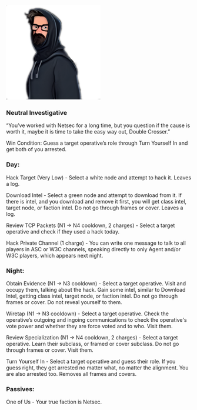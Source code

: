 ![doublecrosser.png](Images/doublecrosser.png)

### **Neutral Investigative**

“You’ve worked with Netsec for a long time, but you question if the cause is worth it, maybe it is time to take the easy way out, Double Crosser.”

Win Condition: Guess a target operative’s role through Turn Yourself In and get both of you arrested.

### **Day:**

Hack Target (Very Low) - Select a white node and attempt to hack it. Leaves a log.

Download Intel - Select a green node and attempt to download from it. If there is intel, and you download and remove it first, you will get class intel, target node, or faction intel. Do not go through frames or cover. Leaves a log.

Review TCP Packets (N1 -> N4 cooldown, 2 charges) - Select a target operative and check if they used a hack today.

Hack Private Channel (1 charge) - You can write one message to talk to all players in ASC or W3C channels, speaking directly to only Agent and/or W3C players, which appears next night.

### **Night:**

Obtain Evidence (N1 -> N3 cooldown) - Select a target operative. Visit and occupy them, talking about the hack. Gain some intel, similar to Download Intel, getting class intel, target node, or faction intel. Do not go through frames or cover. Do not reveal yourself to them.

Wiretap (N1 -> N3 cooldown) - Select a target operative. Check the operative’s outgoing and ingoing communications to check the operative's vote power and whether they are force voted and to who. Visit them.

Review Specialization (N1 -> N4 cooldown, 2 charges) - Select a target operative. Learn their subclass, or framed or cover subclass. Do not go through frames or cover. Visit them.

Turn Yourself In - Select a target operative and guess their role. If you guess right, they get arrested no matter what, no matter the alignment. You are also arrested too. Removes all frames and covers.

### **Passives:**

One of Us - Your true faction is Netsec.